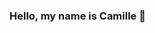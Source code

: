 ### Hello, my name is Camille 👋

<!--
**camsgoms/camsgoms** is a ✨ _special_ ✨ repository because its `README.md` (this file) appears on your GitHub profile.

Here are some ideas to get you started:

- 👩‍💻 Currently, I'm a student in the Analysis and Systems Development course at IFPE
- ✨ interning at TRF5
- ☕ I'm looking to learn more about the back-end area, specifically about Java system development

